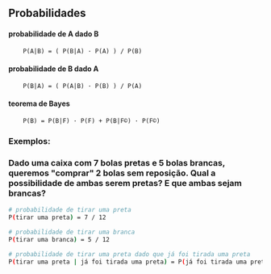 ## Probabilidades

#### probabilidade de A dado B

```
	P(A|B) = ( P(B|A) · P(A) ) / P(B)
```

#### probabilidade de B dado A

```
	P(B|A) = ( P(A|B) · P(B) ) / P(A)
```

#### teorema de Bayes
```
	P(B) = P(B|F) · P(F) + P(B|F©) · P(F©)
```

### Exemplos:

### Dado uma caixa com 7 bolas pretas e 5 bolas brancas, queremos "comprar" 2 bolas sem reposição. Qual a possibilidade de ambas serem pretas? E que ambas sejam brancas?

```sh
# probabilidade de tirar uma preta
P(tirar uma preta) = 7 / 12

# probabilidade de tirar uma branca
P(tirar uma branca) = 5 / 12

# probabilidade de tirar uma preta dado que já foi tirada uma preta
P(tirar uma preta | já foi tirada uma preta) = P(já foi tirada uma preta | tirar uma preta) · P(tirar uma preta) / P(já foi tirada uma preta)

```
